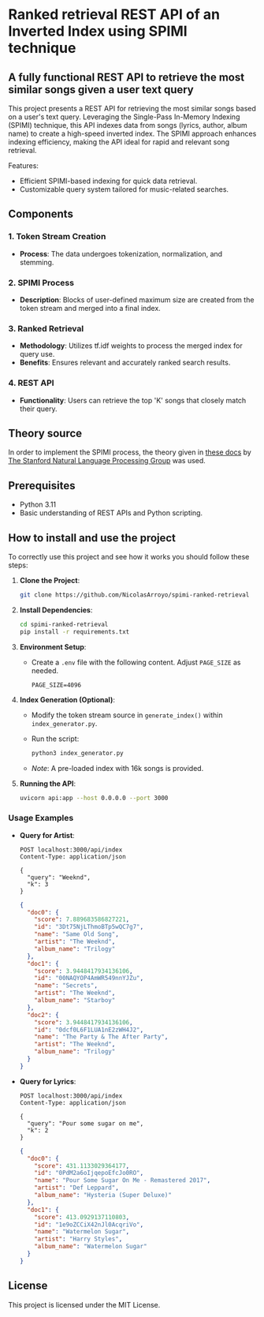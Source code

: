 # Ranked retrieval REST API of an Inverted Index using SPIMI technique

## A fully functional REST API to retrieve the most similar songs given a user text query

This project presents a REST API for retrieving the most similar songs based on a user's text query. Leveraging the
Single-Pass In-Memory Indexing (SPIMI) technique, this API indexes data from songs (lyrics, author, album name) to
create a high-speed inverted index. The SPIMI approach enhances indexing efficiency, making the API ideal for rapid and
relevant song retrieval.

Features:

- Efficient SPIMI-based indexing for quick data retrieval.
- Customizable query system tailored for music-related searches.

## Components

### 1. Token Stream Creation

- **Process**: The data undergoes tokenization, normalization, and stemming.

### 2. SPIMI Process

- **Description**: Blocks of user-defined maximum size are created from the token stream and merged into a final index.

### 3. Ranked Retrieval

- **Methodology**: Utilizes tf.idf weights to process the merged index for query use.
- **Benefits**: Ensures relevant and accurately ranked search results.

### 4. REST API

- **Functionality**: Users can retrieve the top 'K' songs that closely match their query.

## Theory source

In order to implement the SPIMI process, the theory given in
[these docs](https://nlp.stanford.edu/IR-book/html/htmledition/contents-1.html)
by [The Stanford Natural Language Processing Group](https://nlp.stanford.edu/) was used.

## Prerequisites

- Python 3.11
- Basic understanding of REST APIs and Python scripting.

## How to install and use the project

To correctly use this project and see how it works you should follow these steps:

1. **Clone the Project**:
   ```bash
   git clone https://github.com/NicolasArroyo/spimi-ranked-retrieval
   ```

2. **Install Dependencies**:
   ```bash
   cd spimi-ranked-retrieval
   pip install -r requirements.txt
   ```

3. **Environment Setup**:
    - Create a `.env` file with the following content. Adjust `PAGE_SIZE` as needed.

      ```
      PAGE_SIZE=4096 
      ```

4. **Index Generation (Optional)**:
    - Modify the token stream source in `generate_index()` within `index_generator.py`.
    - Run the script:
      
      ```bash
      python3 index_generator.py
      ```
    - *Note*: A pre-loaded index with 16k songs is provided.


5. **Running the API**:
   ```bash
   uvicorn api:app --host 0.0.0.0 --port 3000
   ```

### Usage Examples

- **Query for Artist**:
  ```http request
  POST localhost:3000/api/index
  Content-Type: application/json

  {
    "query": "Weeknd",
    "k": 3
  }
  ```
  
  ```json
  {
    "doc0": {
      "score": 7.889683586827221,
      "id": "3Dt75NjLThmoBTp5wQC7g7",
      "name": "Same Old Song",
      "artist": "The Weeknd",
      "album_name": "Trilogy"
    },
    "doc1": {
      "score": 3.9448417934136106,
      "id": "00NAQYOP4AmWR549nnYJZu",
      "name": "Secrets",
      "artist": "The Weeknd",
      "album_name": "Starboy"
    },
    "doc2": {
      "score": 3.9448417934136106,
      "id": "0dcf0L6F1LUA1nE2zWH4J2",
      "name": "The Party & The After Party",
      "artist": "The Weeknd",
      "album_name": "Trilogy"
    }
  }
  ```

- **Query for Lyrics**:
  ```http request
  POST localhost:3000/api/index
  Content-Type: application/json

  {
    "query": "Pour some sugar on me",
    "k": 2
  }
  ```

   ```json
   {
     "doc0": {
       "score": 431.1133029364177,
       "id": "0PdM2a6oIjqepoEfcJo0RO",
       "name": "Pour Some Sugar On Me - Remastered 2017",
       "artist": "Def Leppard",
       "album_name": "Hysteria (Super Deluxe)"
     },
     "doc1": {
       "score": 413.0929137110803,
       "id": "1e9oZCCiX42nJl0AcqriVo",
       "name": "Watermelon Sugar",
       "artist": "Harry Styles",
       "album_name": "Watermelon Sugar"
     }
   }
  ```

## License

This project is licensed under the MIT License.
